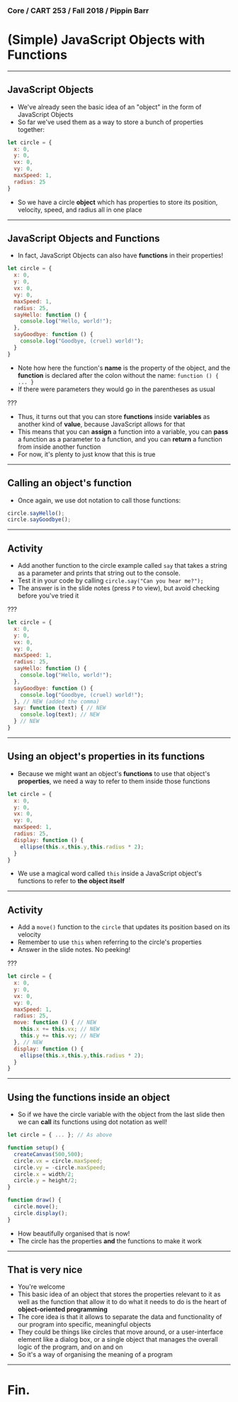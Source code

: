 ### Core / CART 253 / Fall 2018 / Pippin Barr

# (Simple) JavaScript Objects with Functions

---

## JavaScript Objects

- We've already seen the basic idea of an "object" in the form of JavaScript Objects
- So far we've used them as a way to store a bunch of properties together:

```javascript
let circle = {
  x: 0,
  y: 0,
  vx: 0,
  vy: 0,
  maxSpeed: 1,
  radius: 25
}
```

- So we have a circle __object__ which has properties to store its position, velocity, speed, and radius all in one place

---

## JavaScript Objects and Functions

- In fact, JavaScript Objects can also have __functions__ in their properties!

```javascript
let circle = {
  x: 0,
  y: 0,
  vx: 0,
  vy: 0,
  maxSpeed: 1,
  radius: 25,
  sayHello: function () {
    console.log("Hello, world!");
  },
  sayGoodbye: function () {
    console.log("Goodbye, (cruel) world!");
  }
}
```

- Note how here the function's __name__ is the property of the object, and the __function__ is declared after the colon without the name: `function () { ... }`
- If there were parameters they would go in the parentheses as usual

???

- Thus, it turns out that you can store __functions__ inside __variables__ as another kind of __value__, because JavaScript allows for that
- This means that you can __assign__ a function into a variable, you can __pass__ a function as a parameter to a function, and you can __return__ a function from inside another function
- For now, it's plenty to just know that this is true

---

## Calling an object's function

- Once again, we use dot notation to call those functions:

```javascript
circle.sayHello();
circle.sayGoodbye();
```

---

## Activity

- Add another function to the circle example called `say` that takes a string as a parameter and prints that string out to the console.
- Test it in your code by calling `circle.say("Can you hear me?");`
- The answer is in the slide notes (press `P` to view), but avoid checking before you've tried it

???

```javascript
let circle = {
  x: 0,
  y: 0,
  vx: 0,
  vy: 0,
  maxSpeed: 1,
  radius: 25,
  sayHello: function () {
    console.log("Hello, world!");
  },
  sayGoodbye: function () {
    console.log("Goodbye, (cruel) world!");
  }, // NEW (added the comma)
  say: function (text) { // NEW
    console.log(text); // NEW
  } // NEW
}
```

---

## Using an object's properties in its functions

- Because we might want an object's __functions__ to use that object's __properties__, we need a way to refer to them inside those functions

```javascript
let circle = {
  x: 0,
  y: 0,
  vx: 0,
  vy: 0,
  maxSpeed: 1,
  radius: 25,
  display: function () {
    ellipse(this.x,this.y,this.radius * 2);
  }
}
```

- We use a magical word called `this` inside a JavaScript object's functions to refer to __the object itself__

---

## Activity

- Add a `move()` function to the `circle` that updates its position based on its velocity
- Remember to use `this` when referring to the circle's properties
- Answer in the slide notes. No peeking!

???

```javascript
let circle = {
  x: 0,
  y: 0,
  vx: 0,
  vy: 0,
  maxSpeed: 1,
  radius: 25,
  move: function () { // NEW
    this.x += this.vx; // NEW
    this.y += this.vy; // NEW
  }, // NEW
  display: function () {
    ellipse(this.x,this.y,this.radius * 2);
  }
}
```

---

## Using the functions inside an object

- So if we have the circle variable with the object from the last slide then we can __call__ its functions using dot notation as well!

```javascript
let circle = { ... }; // As above

function setup() {
  createCanvas(500,500);
  circle.vx = circle.maxSpeed;
  circle.vy = -circle.maxSpeed;
  circle.x = width/2;
  circle.y = height/2;
}

function draw() {
  circle.move();
  circle.display();
}
```

- How beautifully organised that is now!
- The circle has the properties __and__ the functions to make it work

---

## That is very nice

- You're welcome
- This basic idea of an object that stores the properties relevant to it as well as the function that allow it to do what it needs to do is the heart of __object-oriented programming__
- The core idea is that it allows to separate the data and functionality of our program into specific, meaningful objects
- They could be things like circles that move around, or a user-interface element like a dialog box, or a single object that manages the overall logic of the program, and on and on
- So it's a way of organising the meaning of a program

---

# Fin.
